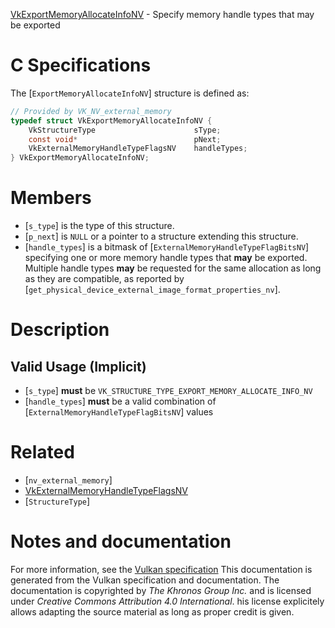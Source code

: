 [VkExportMemoryAllocateInfoNV](https://www.khronos.org/registry/vulkan/specs/1.3-extensions/man/html/VkExportMemoryAllocateInfoNV.html) - Specify memory handle types that may be exported

# C Specifications
The [`ExportMemoryAllocateInfoNV`] structure is defined as:
```c
// Provided by VK_NV_external_memory
typedef struct VkExportMemoryAllocateInfoNV {
    VkStructureType                      sType;
    const void*                          pNext;
    VkExternalMemoryHandleTypeFlagsNV    handleTypes;
} VkExportMemoryAllocateInfoNV;
```

# Members
- [`s_type`] is the type of this structure.
- [`p_next`] is `NULL` or a pointer to a structure extending this structure.
- [`handle_types`] is a bitmask of [`ExternalMemoryHandleTypeFlagBitsNV`] specifying one or more memory handle types that  **may**  be exported. Multiple handle types  **may**  be requested for the same allocation as long as they are compatible, as reported by [`get_physical_device_external_image_format_properties_nv`].

# Description
## Valid Usage (Implicit)
-  [`s_type`] **must**  be `VK_STRUCTURE_TYPE_EXPORT_MEMORY_ALLOCATE_INFO_NV`
-  [`handle_types`] **must**  be a valid combination of [`ExternalMemoryHandleTypeFlagBitsNV`] values

# Related
- [`nv_external_memory`]
- [VkExternalMemoryHandleTypeFlagsNV]()
- [`StructureType`]

# Notes and documentation
For more information, see the [Vulkan specification](https://www.khronos.org/registry/vulkan/specs/1.3-extensions/html/vkspec.html)
This documentation is generated from the Vulkan specification and documentation.
The documentation is copyrighted by *The Khronos Group Inc.* and is licensed under *Creative Commons Attribution 4.0 International*.
his license explicitely allows adapting the source material as long as proper credit is given.
        